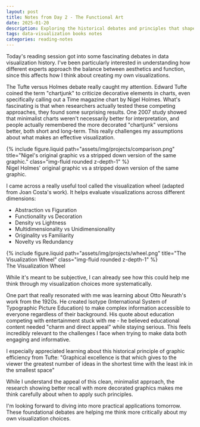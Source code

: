 ```yaml
---
layout: post
title: Notes from Day 2 - The Functional Art
date: 2025-01-20
description: Exploring the historical debates and principles that shaped modern data visualization
tags: data-visualization books notes
categories: reading-notes
---
```


Today's reading session got into some fascinating debates in data visualization history. I've been particularly interested in understanding how different experts approach the balance between aesthetics and function, since this affects how I think about creating my own visualizations.

The Tufte versus Holmes debate really caught my attention. Edward Tufte coined the term "chartjunk" to criticize decorative elements in charts, even specifically calling out a Time magazine chart by Nigel Holmes. What's fascinating is that when researchers actually tested these competing approaches, they found some surprising results. One 2007 study showed that minimalist charts weren't necessarily better for interpretation, and people actually remembered the more decorated "chartjunk" versions better, both short and long-term. This really challenges my assumptions about what makes an effective visualization.

<div class="row mt-3">
    <div class="col-sm mt-3 mt-md-0">
        {% include figure.liquid path="assets/img/projects/comparison.png" title="Nigel's original graphic vs a stripped down version of the same graphic." class="img-fluid rounded z-depth-1" %}
    </div>
</div>
<div class="caption">
    Nigel Holmes' original graphic vs a stripped down version of the same graphic. 
</div>


I came across a really useful tool called the visualization wheel (adapted from Joan Costa's work). It helps evaluate visualizations across different dimensions:
- Abstraction vs Figuration
- Functionality vs Decoration 
- Density vs Lightness
- Multidimensionality vs Unidimensionality
- Originality vs Familiarity
- Novelty vs Redundancy

<div class="row mt-3">
    <div class="col-sm mt-3 mt-md-0">
        {% include figure.liquid path="assets/img/projects/wheel.png" title="The Visualization Wheel" class="img-fluid rounded z-depth-1" %}
    </div>
</div>
<div class="caption">
    The Visualization Wheel
</div>


While it's meant to be subjective, I can already see how this could help me think through my visualization choices more systematically.

One part that really resonated with me was learning about Otto Neurath's work from the 1920s. He created Isotype (International System of Typographic Picture Education) to make complex information accessible to everyone regardless of their background. His quote about education competing with entertainment stuck with me - he believed educational content needed "charm and direct appeal" while staying serious. This feels incredibly relevant to the challenges I face when trying to make data both engaging and informative.

I especially appreciated learning about this historical principle of graphic efficiency from Tufte:
"Graphical excellence is that which gives to the viewer the greatest number of ideas in the shortest time with the least ink in the smallest space"

While I understand the appeal of this clean, minimalist approach, the research showing better recall with more decorated graphics makes me think carefully about when to apply such principles.

I'm looking forward to diving into more practical applications tomorrow. These foundational debates are helping me think more critically about my own visualization choices.
